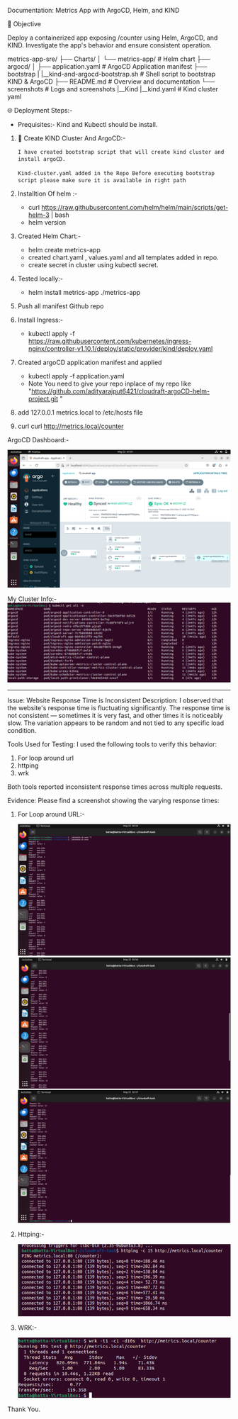 Documentation: Metrics App with ArgoCD, Helm, and KIND

🔢 Objective

Deploy a containerized app exposing /counter using Helm, ArgoCD, and KIND. Investigate the app's behavior and ensure consistent operation.

metrics-app-sre/
├── Charts/
│   └── metrics-app/                   # Helm chart
├── argocd/
│   ├── application.yaml               # ArgoCD Application manifest
├── bootstrap
|    |__kind-and-argocd-bootstrap.sh   # Shell script to bootstrap KIND & ArgoCD
├── README.md                          # Overview and documentation
└── screenshots                        # Logs and screenshots
|__Kind
    |__kind.yaml                       # Kind cluster yaml


🌐 Deployment Steps:-

*  Prequisites:- Kind and Kubectl should be install. 

1. 📃 Create KIND Cluster And ArgoCD:-
       
       I have created bootstrap script that will create kind cluster and install argoCD.
       
       Kind-cluster.yaml added in the Repo Before executing bootstrap script please make sure it is available in right path 

2.  Installtion Of helm :-
    
    * curl https://raw.githubusercontent.com/helm/helm/main/scripts/get-helm-3 | bash
    * helm version

3. Created Helm Chart:-
    
    * helm create metrics-app
    * created chart.yaml , values.yaml and all templates added in repo.
    * create secret in cluster using kubectl secret.

4. Tested locally:-

    * helm install metrics-app ./metrics-app

5. Push all manifest Github repo

6. Install Ingress:-
    
    * kubectl apply -f https://raw.githubusercontent.com/kubernetes/ingress-nginx/controller-v1.10.1/deploy/static/provider/kind/deploy.yaml
    

7. Created argoCD application manifest and applied
  
    * kubectl apply -f application.yaml  
    * Note You need to give your repo inplace of my repo like  "https://github.com/adityarajput6421/cloudraft-argoCD-helm-project.git "

8.  add 127.0.0.1   metrics.local to /etc/hosts file 

9. curl curl http://metrics.local/counter


ArgoCD Dashboard:-

  ![ArgoCD Dashboard](/Screenshots/argoCD-Dashboard.png)

My Cluster Info:- 
  ![alt text](/Screenshots/Cluster-info.png)

-----------------------------------------------------------------------------------

Issue: Website Response Time is Inconsistent
Description:
I observed that the website's response time is fluctuating significantly. The response time is not consistent — sometimes it is very fast, and other times it is noticeably slow. The variation appears to be random and not tied to any specific load condition.

Tools Used for Testing:
I used the following tools to verify this behavior:
1) For loop around url
2) httping
3) wrk

Both tools reported inconsistent response times across multiple requests.

Evidence:
Please find a screenshot showing the varying response times:

1) For Loop around URL:-

   ![For Loop around Url](/Screenshots/loop1.png)
   ![For Loop around Url](/Screenshots/loop2.png)
   ![For Loop around Url](/Screenshots/loop3.png)

2) Httping:-

    ![Httping](/Screenshots/httping.png)

3) WRK:-

    ![WRK](/Screenshots/wrk.png)


Thank You.









    

